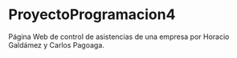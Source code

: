 ProyectoProgramacion4
=====================

Página Web de control de asistencias de una empresa por Horacio Galdámez y Carlos Pagoaga.

